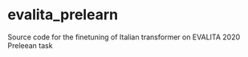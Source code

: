 # evalita_prelearn
Source code for the finetuning of Italian transformer on EVALITA 2020 Preleean task
